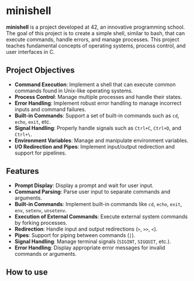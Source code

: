 # minishell

**minishell** is a project developed at 42, an innovative programming school. The goal of this project is to create a simple shell, similar to bash, that can execute commands, handle errors, and manage processes. This project teaches fundamental concepts of operating systems, process control, and user interfaces in C.

## Project Objectives

- **Command Execution**: Implement a shell that can execute common commands found in Unix-like operating systems.
- **Process Control**: Manage multiple processes and handle their states.
- **Error Handling**: Implement robust error handling to manage incorrect inputs and command failures.
- **Built-in Commands**: Support a set of built-in commands such as `cd`, `echo`, `exit`, etc.
- **Signal Handling**: Properly handle signals such as `Ctrl+C`, `Ctrl+D`, and `Ctrl+\`.
- **Environment Variables**: Manage and manipulate environment variables.
- **I/O Redirection and Pipes**: Implement input/output redirection and support for pipelines.

## Features

- **Prompt Display**: Display a prompt and wait for user input.
- **Command Parsing**: Parse user input to separate commands and arguments.
- **Built-in Commands**: Implement built-in commands like `cd`, `echo`, `exit`, `env`, `setenv`, `unsetenv`.
- **Execution of External Commands**: Execute external system commands by forking processes.
- **Redirection**: Handle input and output redirections (`>`, `>>`, `<`).
- **Pipes**: Support for piping between commands (`|`).
- **Signal Handling**: Manage terminal signals (`SIGINT`, `SIGQUIT`, etc.).
- **Error Handling**: Display appropriate error messages for invalid commands or arguments.

## How to use
